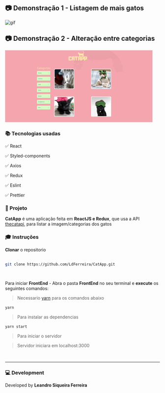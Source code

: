 ## :camera: Demonstração 1 - Listagem de mais gatos

![gif](github/more.gif)

## :camera: Demonstração 2 - Alteração entre categorias
![gif](github/change.gif)



### :books: Tecnologias usadas

✅ React


✅ Styled-components


✅ Axios


✅ Redux


✅ Eslint


✅ Prettier



### :rocket: Projeto

**CatApp** é uma aplicação feita em **ReactJS e Redux**, que usa a API [thecatapi](https://docs.thecatapi.com/api-reference/images/images-search), para listar a imagem/categorias dos gatos



### :mortar_board: Instruções

**Clonar** o repositorio

```bash

git clone https://github.com/LdFerreira/CatApp.git

```



<br>



Para iniciar **FrontEnd** - Abra o pasta **FrontEnd** no seu terminal e  **execute** os seguintes comandos:
>Necessario [yarn](https://yarnpkg.com/) para os comandos abaixo
```bash
yarn
```
>Para instalar as dependencias
```bash
yarn start
```
>Para iniciar o servidor

>Servidor iniciara em localhost:3000



<br>


---

### :computer: Development

Developed by **Leandro Siqueira Ferreira**
